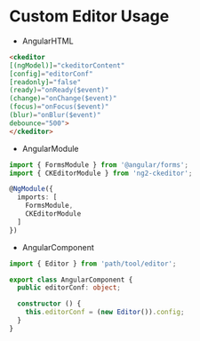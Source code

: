 # Custom Editor Usage

- AngularHTML

```html
<ckeditor
[(ngModel)]="ckeditorContent"
[config]="editorConf"
[readonly]="false"
(ready)="onReady($event)"
(change)="onChange($event)"
(focus)="onFocus($event)"
(blur)="onBlur($event)"
debounce="500">
</ckeditor>
```

- AngularModule

```ts
import { FormsModule } from '@angular/forms';
import { CKEditorModule } from 'ng2-ckeditor';

@NgModule({
  imports: [
    FormsModule,
    CKEditorModule
  ]
})
```

- AngularComponent

```ts
import { Editor } from 'path/tool/editor';

export class AngularComponent {
  public editorConf: object;

  constructor () {
    this.editorConf = (new Editor()).config;
  }
}

```